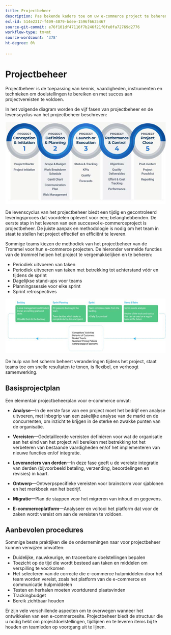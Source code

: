 ```yaml
---
title: Projectbeheer
description: Pas bekende kaders toe om uw e-commerce project te beheren.
exl-id: 514e2317-f409-4079-bdee-1596f6635467
source-git-commit: e76f101df47116f7b246f21f0fe0fa72769d2776
workflow-type: tm+mt
source-wordcount: '378'
ht-degree: 0%

---
```


# Projectbeheer

Projectbeheer is de toepassing van kennis, vaardigheden, instrumenten en technieken om doelstellingen te bereiken en met succes aan projectvereisten te voldoen.

In het volgende diagram worden de vijf fasen van projectbeheer en de levenscyclus van het projectbeheer beschreven:

![Levenscyclusdiagram voor projectbeheer](../../assets/playbooks/project-management-lifecycle.png)

De levenscyclus van het projectbeheer biedt een tijdig en gecontroleerd leveringsproces dat voordelen oplevert voor een; belanghebbenden. De eerste stap in het leveren van een succesvol e-commerceproject is projectbeheer. De juiste aanpak en methodologie is nodig om het team in staat te stellen het project effectief en efficiënt te leveren.


Sommige teams kiezen de methodiek van het projectbeheer van de Trommel voor hun e-commerce projecten. De hieronder vermelde functies van de trommel helpen het project te vergemakkelijken en te beheren:

- Periodiek uitvoeren van taken
- Periodiek uitvoeren van taken met betrekking tot achterstand vóór en tijdens de sprint
- Dagelijkse stand-ups voor teams
- Planningssessie voor elke sprint
- Sprint retrospectives

![Scrum Agile-levenscyclusdiagram](../../assets/playbooks/scrum-lifecycle.png)

De hulp van het scherm beheert veranderingen tijdens het project, staat teams toe om snelle resultaten te tonen, is flexibel, en verhoogt samenwerking.

## Basisprojectplan

Een elementair projectbeheerplan voor e-commerce omvat:

- **Analyse**—In de eerste fase van een project moet het bedrijf een analyse uitvoeren, met inbegrip van een zakelijke analyse van de markt en de concurrenten, om inzicht te krijgen in de sterke en zwakke punten van de organisatie.

- **Vereisten**—Gedetailleerde vereisten definiëren voor wat de organisatie aan het eind van het project wil bereiken met betrekking tot het verbeteren van bestaande vaardigheden en/of het implementeren van nieuwe functies en/of integratie.

- **Leveranciers van derden**—In deze fase geeft u de vereiste integratie van derden (bijvoorbeeld betaling, verzending, beoordelingen en revisies) in kaart.

- **Ontwerp**—Ontwerpspecifieke vereisten voor brainstorm voor sjablonen en het merkboek van het bedrijf.

- **Migratie**—Plan de stappen voor het migreren van inhoud en gegevens.

- **E-commerceplatform**—Analyseer en voltooi het platform dat voor de zaken wordt vereist om aan de vereisten te voldoen.

## Aanbevolen procedures

Sommige beste praktijken die de ondernemingen naar voor projectbeheer kunnen verwijzen omvatten:

- Duidelijke, nauwkeurige, en traceerbare doelstellingen bepalen
- Toezicht op de tijd die wordt besteed aan taken en middelen om verspilling te voorkomen
- Het selecteren van de correcte die e-commerce hulpmiddelen door het team worden vereist, zoals het platform van de e-commerce en communicatie hulpmiddelen
- Testen en herhalen moeten voortdurend plaatsvinden
- Trackingbudget
- Bereik zichtbaar houden

Er zijn vele verschillende aspecten om te overwegen wanneer het ontwikkelen van een e-commercesite. Projectbeheer biedt de structuur die u nodig hebt om projectdoelstellingen, tijdlijnen en te leveren items bij te houden en teamleden op voortgang uit te lijnen.
